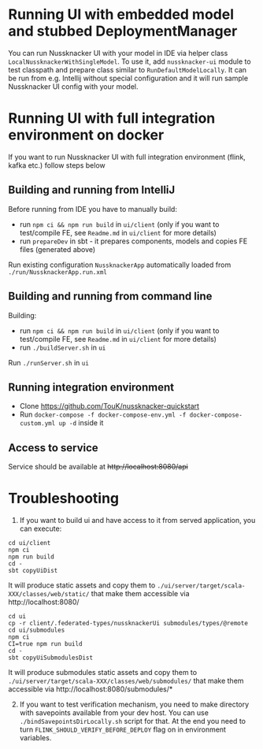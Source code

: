 # Running UI with embedded model and stubbed DeploymentManager

You can run Nussknacker UI with your model in IDE via
helper class `LocalNussknackerWithSingleModel`. To use it, add `nussknacker-ui` module to
test classpath and prepare class similar to `RunDefaultModelLocally`.
It can be run from e.g. Intellij without special configuration and it will run sample
Nussknacker UI config with your model.

# Running UI with full integration environment on docker

If you want to run Nussknacker UI with full integration environment (flink, kafka etc.) follow steps below

## Building and running from IntelliJ
                                                 
Before running from IDE you have to manually build:
- run `npm ci && npm run build` in `ui/client` (only if you want to test/compile FE, see `Readme.md` in `ui/client` for more details)
- run `prepareDev` in sbt - it prepares components, models and copies FE files (generated above)

Run existing configuration `NussknackerApp` automatically loaded from `./run/NussknackerApp.run.xml`

## Building and running from command line

Building:
 - run `npm ci && npm run build` in `ui/client` (only if you want to test/compile FE, see `Readme.md` in `ui/client` for more details)
 - run `./buildServer.sh` in `ui`

Run `./runServer.sh` in `ui`

## Running integration environment

- Clone https://github.com/TouK/nussknacker-quickstart 
- Run `docker-compose -f docker-compose-env.yml -f docker-compose-custom.yml up -d` inside it

## Access to service
Service should be available at ~~http://localhost:8080/api~~

# Troubleshooting

1. If you want to build ui and have access to it from served application, you can execute:
```
cd ui/client
npm ci
npm run build
cd -
sbt copyUiDist
```
It will produce static assets and copy them to `./ui/server/target/scala-XXX/classes/web/static/` that make them accessible via http://localhost:8080/

```
cd ui
cp -r client/.federated-types/nussknackerUi submodules/types/@remote
cd ui/submodules
npm ci
CI=true npm run build
cd -
sbt copyUiSubmodulesDist
```
It will produce submodules static assets and copy them to `./ui/server/target/scala-XXX/classes/web/submodules/` that make them accessible via http://localhost:8080/submodules/*

2. If you want to test verification mechanism, you need to make directory with savepoints available from your dev host. You can use `./bindSavepointsDirLocally.sh` script for that.
   At the end you need to turn `FLINK_SHOULD_VERIFY_BEFORE_DEPLOY` flag on in environment variables.
